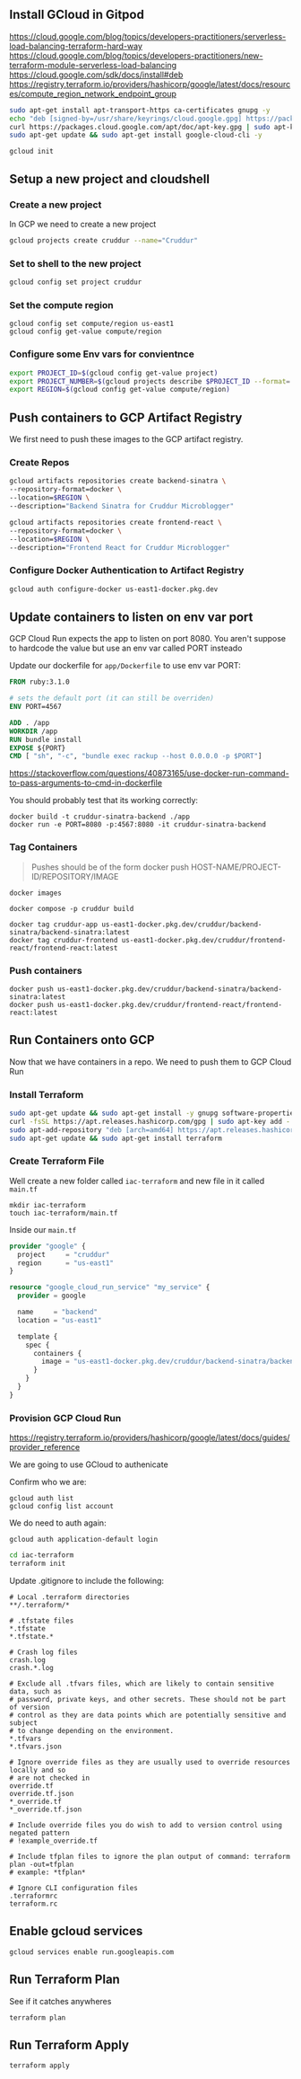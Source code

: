 ## Install GCloud in Gitpod

https://cloud.google.com/blog/topics/developers-practitioners/serverless-load-balancing-terraform-hard-way
https://cloud.google.com/blog/topics/developers-practitioners/new-terraform-module-serverless-load-balancing
https://cloud.google.com/sdk/docs/install#deb
https://registry.terraform.io/providers/hashicorp/google/latest/docs/resources/compute_region_network_endpoint_group

```sh
sudo apt-get install apt-transport-https ca-certificates gnupg -y
echo "deb [signed-by=/usr/share/keyrings/cloud.google.gpg] https://packages.cloud.google.com/apt cloud-sdk main" | sudo tee -a /etc/apt/sources.list.d/google-cloud-sdk.list
curl https://packages.cloud.google.com/apt/doc/apt-key.gpg | sudo apt-key --keyring /usr/share/keyrings/cloud.google.gpg add -
sudo apt-get update && sudo apt-get install google-cloud-cli -y
```

```
gcloud init
```

## Setup a new project and cloudshell

### Create a new project
In GCP we need to create a new project

```sh
gcloud projects create cruddur --name="Cruddur"
```

### Set to shell to the new project

```sh
gcloud config set project cruddur
```

### Set the compute region

```
gcloud config set compute/region us-east1
gcloud config get-value compute/region
```

### Configure some Env vars for convientnce

```sh
export PROJECT_ID=$(gcloud config get-value project)
export PROJECT_NUMBER=$(gcloud projects describe $PROJECT_ID --format='value(projectNumber)')
export REGION=$(gcloud config get-value compute/region)
```

## Push containers to GCP Artifact Registry

We first need to push these images to the GCP artifact registry.

### Create Repos

```sh
gcloud artifacts repositories create backend-sinatra \
--repository-format=docker \
--location=$REGION \
--description="Backend Sinatra for Cruddur Microblogger"
```

```sh
gcloud artifacts repositories create frontend-react \
--repository-format=docker \
--location=$REGION \
--description="Frontend React for Cruddur Microblogger"
```

### Configure Docker Authentication to Artifact Registry

```sh
gcloud auth configure-docker us-east1-docker.pkg.dev
```

## Update containers to listen on env var port

GCP Cloud Run expects the app to listen on port 8080.
You aren't suppose to hardcode the value but use an env var called PORT insteado

Update our dockerfile for `app/Dockerfile` to use env var PORT:

```dockerfile
FROM ruby:3.1.0

# sets the default port (it can still be overriden)
ENV PORT=4567

ADD . /app
WORKDIR /app
RUN bundle install
EXPOSE ${PORT}
CMD [ "sh", "-c", "bundle exec rackup --host 0.0.0.0 -p $PORT"]
```

https://stackoverflow.com/questions/40873165/use-docker-run-command-to-pass-arguments-to-cmd-in-dockerfile

You should probably test that its working correctly:
```
docker build -t cruddur-sinatra-backend ./app
docker run -e PORT=8080 -p:4567:8080 -it cruddur-sinatra-backend
```

### Tag Containers

> Pushes should be of the form docker push HOST-NAME/PROJECT-ID/REPOSITORY/IMAGE

```
docker images
```

```
docker compose -p cruddur build
```

```
docker tag cruddur-app us-east1-docker.pkg.dev/cruddur/backend-sinatra/backend-sinatra:latest
docker tag cruddur-frontend us-east1-docker.pkg.dev/cruddur/frontend-react/frontend-react:latest
```

### Push containers 

```
docker push us-east1-docker.pkg.dev/cruddur/backend-sinatra/backend-sinatra:latest
docker push us-east1-docker.pkg.dev/cruddur/frontend-react/frontend-react:latest
```

## Run Containers onto GCP

Now that we have containers in a repo.
We need to push them to GCP Cloud Run


### Install Terraform

```sh
sudo apt-get update && sudo apt-get install -y gnupg software-properties-common curl
curl -fsSL https://apt.releases.hashicorp.com/gpg | sudo apt-key add -
sudo apt-add-repository "deb [arch=amd64] https://apt.releases.hashicorp.com $(lsb_release -cs) main"
sudo apt-get update && sudo apt-get install terraform
```

### Create Terraform File

Well create a new folder called `iac-terraform` and new file in it called `main.tf`

```
mkdir iac-terraform
touch iac-terraform/main.tf
```

Inside our `main.tf`

```tf
provider "google" {
  project     = "cruddur"
  region      = "us-east1"
}

resource "google_cloud_run_service" "my_service" {
  provider = google

  name     = "backend"
  location = "us-east1"

  template {
    spec {
      containers {
        image = "us-east1-docker.pkg.dev/cruddur/backend-sinatra/backend-sinatra:latest"
      }
    }
  }
}
```

### Provision GCP Cloud Run

https://registry.terraform.io/providers/hashicorp/google/latest/docs/guides/provider_reference

We are going to use GCloud to authenicate


Confirm who we are:
```
gcloud auth list 
gcloud config list account
```

We do need to auth again:

```
gcloud auth application-default login
```


```sh
cd iac-terraform
terraform init
```

Update .gitignore to include the following:

```
# Local .terraform directories
**/.terraform/*

# .tfstate files
*.tfstate
*.tfstate.*

# Crash log files
crash.log
crash.*.log

# Exclude all .tfvars files, which are likely to contain sensitive data, such as
# password, private keys, and other secrets. These should not be part of version 
# control as they are data points which are potentially sensitive and subject 
# to change depending on the environment.
*.tfvars
*.tfvars.json

# Ignore override files as they are usually used to override resources locally and so
# are not checked in
override.tf
override.tf.json
*_override.tf
*_override.tf.json

# Include override files you do wish to add to version control using negated pattern
# !example_override.tf

# Include tfplan files to ignore the plan output of command: terraform plan -out=tfplan
# example: *tfplan*

# Ignore CLI configuration files
.terraformrc
terraform.rc
```

## Enable gcloud services

```
gcloud services enable run.googleapis.com
```

## Run Terraform Plan

See if it catches anywheres

```
terraform plan
```

## Run Terraform Apply

```
terraform apply
```



